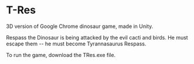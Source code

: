 # T-Res
3D version of Google Chrome dinosaur game, made in Unity.


Respass the Dinosaur is being attacked by the evil cacti and birds. He must escape them -- he must become Tyrannasaurus Respass. 

To run the game, download the TRes.exe file.
